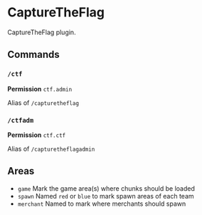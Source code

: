 # CaptureTheFlag

CaptureTheFlag plugin.

## Commands

### `/ctf`

**Permission** `ctf.admin`

Alias of `/capturetheflag`

### `/ctfadm`

**Permission** `ctf.ctf`

Alias of `/capturetheflagadmin`

## Areas

- `game` Mark the game area(s) where chunks should be loaded
- `spawn` Named `red` or `blue` to mark spawn areas of each team
- `merchant` Named to mark where merchants should spawn

